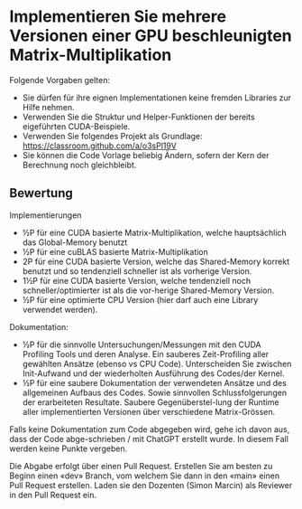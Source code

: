 # Implementieren Sie mehrere Versionen einer GPU beschleunigten Matrix-Multiplikation

Folgende Vorgaben gelten:
-	Sie dürfen für ihre eignen Implementationen keine fremden Libraries zur Hilfe nehmen.
-	Verwenden Sie die Struktur und Helper-Funktionen der bereits eigeführten CUDA-Beispiele.
-	Verwenden Sie folgendes Projekt als Grundlage: https://classroom.github.com/a/o3sPl19V
-	Sie können die Code Vorlage beliebig Ändern, sofern der Kern der Berechnung noch gleichbleibt. 

## Bewertung

Implementierungen
-	½P für eine CUDA basierte Matrix-Multiplikation, welche hauptsächlich das Global-Memory benutzt
-	½P für eine cuBLAS basierte Matrix-Multiplikation
-	2P für eine CUDA basierte Version, welche das Shared-Memory korrekt benutzt und so tendenziell schneller ist als vorherige Version.
-	1½P für eine CUDA basierte Version, welche tendenziell noch schneller/optimierter ist als die vor-herige Shared-Memory Version.
-	½P für eine optimierte CPU Version (hier darf auch eine Library verwendet werden). 

Dokumentation:
-	½P für die sinnvolle Untersuchungen/Messungen mit den CUDA Profiling Tools und deren Analyse. Ein sauberes Zeit-Profiling aller gewählten Ansätze (ebenso vs CPU Code). Unterscheiden Sie zwischen Init-Aufwand und der wiederholten Ausführung des Codes/der Kernel.
-	½P für eine saubere Dokumentation der verwendeten Ansätze und des allgemeinen Aufbaus des Codes. Sowie sinnvollen Schlussfolgerungen der erarbeiteten Resultate. Saubere Gegenüberstel-lung der Runtime aller implementierten Versionen über verschiedene Matrix-Grössen.

Falls keine Dokumentation zum Code abgegeben wird, gehe ich davon aus, dass der Code abge-schrieben / mit ChatGPT erstellt wurde. In diesem Fall werden keine Punkte vergeben.

Die Abgabe erfolgt über einen Pull Request. Erstellen Sie am besten zu Beginn einen «dev» Branch, vom welchem Sie dann in den «main» einen Pull Request erstellen. Laden sie den Dozenten (Simon Marcin) als Reviewer in den Pull Request ein.  
